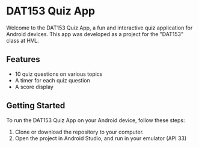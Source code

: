 # DAT153 Quiz App

Welcome to the DAT153 Quiz App, a fun and interactive quiz application for Android devices. This app was developed as a project for the "DAT153" class at HVL.

## Features
- 10 quiz questions on various topics
- A timer for each quiz question
- A score display

## Getting Started

To run the DAT153 Quiz App on your Android device, follow these steps:
1. Clone or download the repository to your computer.
2. Open the project in Android Studio, and run in your emulator (API 33)
